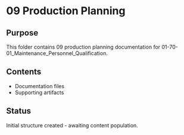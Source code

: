 # 09 Production Planning

## Purpose
This folder contains 09 production planning documentation for 01-70-01_Maintenance_Personnel_Qualification.

## Contents
- Documentation files
- Supporting artifacts

## Status
Initial structure created - awaiting content population.

